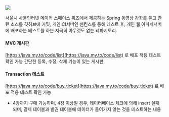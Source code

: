 <a href='https://ci.my.to:9090/job/WizTest-SpringBoard/'><img src='https://ci.my.to:9090/buildStatus/icon?job=WizTest-SpringBoard'></a>

서울시 사물인터넷 메이커 스페이스 위즈에서 제공하는 Spring 동영상 강좌를 듣고 관련 소스를 깃허브에 커밋, 개인 CI서버인 젠킨스를 통해 테스트 후, 개인 웹 아파치서버에 배포하는 테스트를 하는 지극히 아무것도 없는 레파지토리.

#### MVC 게시판
[https://java.my.to/code/list](https://java.my.to/code/list) 로 배포 적용 테스트 확인 가능
간단한 등록, 수정, 삭제 기능이 있는 게시판

#### Transaction 테스트
[https://java.my.to/code/buy_ticket](https://java.my.to/code/buy_ticket) 로 배포 적용 테스트 확인 가능
* 4장까지 구매 가능하며, 4장 이상일 경우, 데이터베이스 체크에 의해 insert 실패 되며, 결제 테이블과 발권 테이블에 데이터가 들어가지 않는 것을 테스트하는 내용